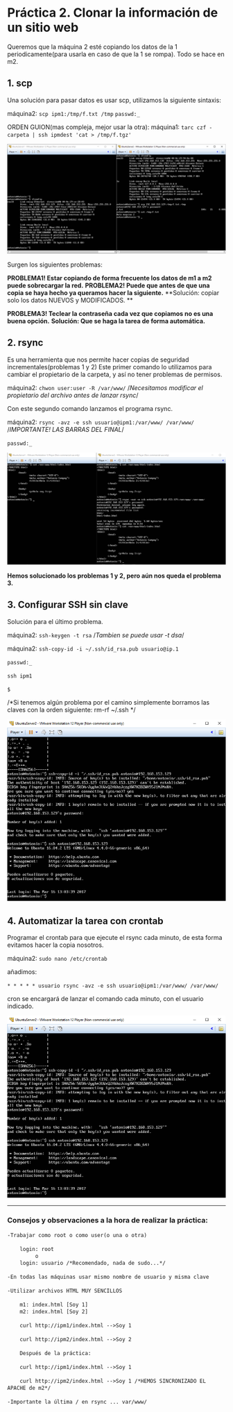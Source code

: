 ﻿# Práctica 2. Clonar la información de un sitio web

Queremos que la máquina 2 esté copiando los datos de la 1 periodicamente(para usarla en caso de que la 1 se rompa).
Todo se hace en m2.

## 1. scp

Una solución para pasar datos es usar scp, utilizamos la siguiente sintaxis:

máquina2:
`scp ipm1:/tmp/f.txt /tmp`
`passwd:_`

ORDEN GUION(mas compleja, mejor usar la otra):
máquina1:
`tarc czf - carpeta | ssh ipmdest 'cat > /tmp/f.tgz'`

![Captura de pantalla scp](https://github.com/campoy94/SWAP/blob/master/Practicas/Practica2/swapp2img1.PNG)

Surgen los siguientes problemas:

**PROBLEMA1! Estar copiando de forma frecuente los datos de m1 a m2 puede sobrecargar la red.**
**PROBLEMA2! Puede que antes de que una copia se haya hecho ya queramos hacer la siguiente.**
**Solución: copiar solo los datos NUEVOS y MODIFICADOS. **

**PROBLEMA3! Teclear la contraseña cada vez que copiamos no es una buena opción.**
**Solución: Que se haga la tarea de forma automática.**

## 2. rsync

Es una herramienta que nos permite hacer copias de seguridad incrementales(problemas 1 y 2)
Este primer comando lo utilizamos para cambiar el propietario de la carpeta, y así no tener
problemas de permisos.

máquina2:
`chwon user:user -R /var/www/` /*Necesitamos modificar el propietario del archivo antes de lanzar rsync*/

Con este segundo comando lanzamos el programa rsync.

máquina2:
`rsync -avz -e ssh usuario@ipm1:/var/www/ /var/www/` /*IMPORTANTE! LAS BARRAS DEL FINAL*/

`passwd:_`

![Captura de pantalla rsync](https://github.com/campoy94/SWAP/blob/master/Practicas/Practica2/swapp2img2.PNG)

**Hemos solucionado los problemas 1 y 2, pero aún nos queda el problema 3.**

## 3. Configurar SSH sin clave

Solución para el último problema.

máquina2:
`ssh-keygen -t rsa`  /*Tambien se puede usar -t dsa*/
  
máquina2:
`ssh-copy-id -i ~/.ssh/id_rsa.pub usuario@ip.1`

`passwd:_`


`ssh ipm1`

`$ `

/*Si tenemos algún problema por el camino simplemente borramos las claves con la orden siguiente: rm-rf ~/.ssh */

![Captura de pantalla ssh-keygen](https://github.com/campoy94/SWAP/blob/master/Practicas/Practica2/swapp2img3.PNG)

## 4. Automatizar la tarea con crontab

Programar el crontab para que ejecute el rsync cada minuto, de esta forma evitamos hacer la copia nosotros.

máquina2:
`sudo nano /etc/crontab`

añadimos:

`* * * * * usuario rsync -avz -e ssh usuario@ipm1:/var/www/ /var/www/ `

cron se encargará de lanzar el comando cada minuto, con el usuario indicado.

![Captura de pantalla crontab](https://github.com/campoy94/SWAP/blob/master/Practicas/Practica2/swapp2img3.PNG)

-------------------------------------------------------------------------------------------------
### Consejos y observaciones a la hora de realizar la práctica:

	-Trabajar como root o como user(o una o otra)

		login: root 
		     o
		login: usuario /*Recomendado, nada de sudo...*/

	-En todas las máquinas usar mismo nombre de usuario y misma clave

	-Utilizar archivos HTML MUY SENCILLOS

		m1: index.html [Soy 1]
		m2: index.html [Soy 2]

		curl http://ipm1/index.html -->Soy 1

		curl http://ipm2/index.html -->Soy 2

		Después de la práctica:

		curl http://ipm1/index.html -->Soy 1

		curl http://ipm2/index.html -->Soy 1 /*HEMOS SINCRONIZADO EL APACHE de m2*/

	-Importante la última / en rsync ... var/www/	
